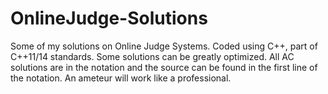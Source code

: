 # OnlineJudge-Solutions
Some of my solutions on Online Judge Systems.
Coded using C++, part of C++11/14 standards. 
Some solutions can be greatly optimized.
All AC solutions are in the notation and the source can be found in the first line of the notation.
An ameteur will work like a professional.
